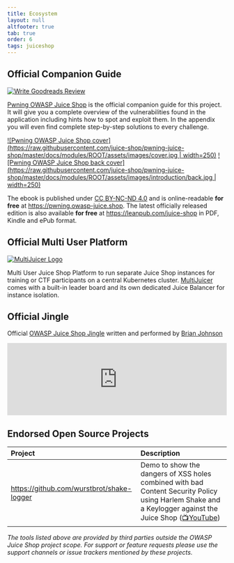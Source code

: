 ```yaml
---
title: Ecosystem
layout: null
altfooter: true
tab: true
order: 6
tags: juiceshop
---
```


## Official Companion Guide

[![Write Goodreads Review](https://img.shields.io/badge/goodreads-write%20review-47129532.svg)](https://www.goodreads.com/review/edit/47129532)

[Pwning OWASP Juice Shop](https://leanpub.com/juice-shop) is the
official companion guide for this project. It will give you a complete
overview of the vulnerabilities found in the application including hints
how to spot and exploit them. In the appendix you will even find
complete step-by-step solutions to every challenge.

[![Pwning OWASP Juice Shop cover](https://raw.githubusercontent.com/juice-shop/pwning-juice-shop/master/docs/modules/ROOT/assets/images/cover.jpg | width=250)](https://leanpub.com/juice-shop)
[![Pwning OWASP Juice Shop back cover](https://raw.githubusercontent.com/juice-shop/pwning-juice-shop/master/docs/modules/ROOT/assets/images/introduction/back.jpg | width=250)](https://leanpub.com/juice-shop)

The ebook is published under
[CC BY-NC-ND 4.0](https://creativecommons.org/licenses/by-nc-nd/4.0/)
and is online-readable **for free** at
<https://pwning.owasp-juice.shop>. The latest officially released
edition is also available **for free** at
<https://leanpub.com/juice-shop> in PDF, Kindle and ePub format.

## Official Multi User Platform

[![MultiJuicer Logo](https://raw.githubusercontent.com/juice-shop/multi-juicer/master/images/multijuicer-with-text.png)](https://github.com/juice-shop/multi-juicer)

Multi User Juice Shop Platform to run separate Juice Shop instances for training or CTF participants on a central Kubernetes cluster. [MultiJuicer](https://github.com/juice-shop/multi-juicer) comes with a built-in leader board and its own dedicated Juice Balancer for instance isolation. 

## Official Jingle

Official
[OWASP Juice Shop Jingle](https://soundcloud.com/braimee/owasp-juice-shop-jingle)
written and performed by
[Brian Johnson](https://github.com/braimee)

<iframe width="100%" height="166" scrolling="no" frameborder="no" allow="autoplay" src="https://w.soundcloud.com/player/?url=https%3A//api.soundcloud.com/tracks/771984076&color=%23ff5500&auto_play=false&hide_related=false&show_comments=true&show_user=true&show_reposts=false&show_teaser=true"></iframe>

## Endorsed Open Source Projects

| Project                                     | Description                                                                                                                                                                           |
|:--------------------------------------------|:--------------------------------------------------------------------------------------------------------------------------------------------------------------------------------------|
| <https://github.com/wurstbrot/shake-logger> | Demo to show the dangers of XSS holes combined with bad Content Security Policy using Harlem Shake and a Keylogger against the Juice Shop ([📺YouTube](https://youtu.be/Msi52Kicb-w)) |

_The tools listed above are provided by third parties outside the
OWASP Juice Shop project scope. For support or feature requests please
use the support channels or issue trackers mentioned by these projects._
